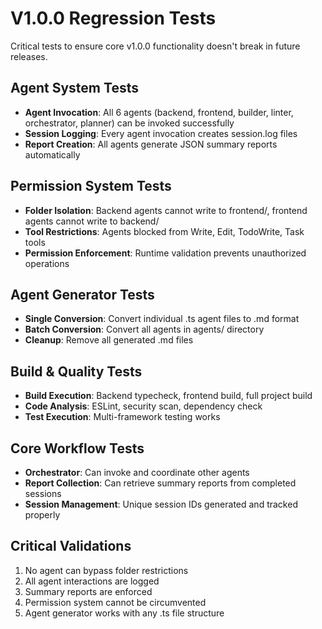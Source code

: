 # V1.0.0 Regression Tests

Critical tests to ensure core v1.0.0 functionality doesn't break in future releases.

## Agent System Tests

- **Agent Invocation**: All 6 agents (backend, frontend, builder, linter, orchestrator, planner) can be invoked successfully
- **Session Logging**: Every agent invocation creates session.log files
- **Report Creation**: All agents generate JSON summary reports automatically

## Permission System Tests  

- **Folder Isolation**: Backend agents cannot write to frontend/, frontend agents cannot write to backend/
- **Tool Restrictions**: Agents blocked from Write, Edit, TodoWrite, Task tools
- **Permission Enforcement**: Runtime validation prevents unauthorized operations

## Agent Generator Tests

- **Single Conversion**: Convert individual .ts agent files to .md format
- **Batch Conversion**: Convert all agents in agents/ directory 
- **Cleanup**: Remove all generated .md files

## Build & Quality Tests

- **Build Execution**: Backend typecheck, frontend build, full project build
- **Code Analysis**: ESLint, security scan, dependency check
- **Test Execution**: Multi-framework testing works

## Core Workflow Tests

- **Orchestrator**: Can invoke and coordinate other agents
- **Report Collection**: Can retrieve summary reports from completed sessions
- **Session Management**: Unique session IDs generated and tracked properly

## Critical Validations

1. No agent can bypass folder restrictions
2. All agent interactions are logged
3. Summary reports are enforced 
4. Permission system cannot be circumvented
5. Agent generator works with any .ts file structure